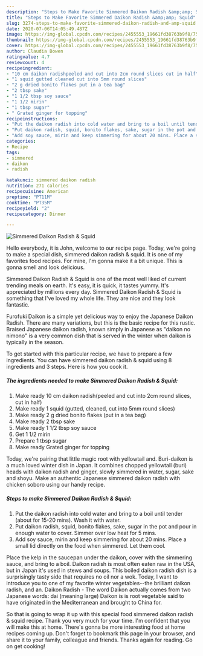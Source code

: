 ```yaml
---
description: "Steps to Make Favorite Simmered Daikon Radish &amp;amp; Squid"
title: "Steps to Make Favorite Simmered Daikon Radish &amp;amp; Squid"
slug: 3274-steps-to-make-favorite-simmered-daikon-radish-and-amp-squid
date: 2020-07-06T14:05:49.487Z
image: https://img-global.cpcdn.com/recipes/2455553_19661fd38763b9f8/751x532cq70/simmered-daikon-radish-squid-recipe-main-photo.jpg
thumbnail: https://img-global.cpcdn.com/recipes/2455553_19661fd38763b9f8/751x532cq70/simmered-daikon-radish-squid-recipe-main-photo.jpg
cover: https://img-global.cpcdn.com/recipes/2455553_19661fd38763b9f8/751x532cq70/simmered-daikon-radish-squid-recipe-main-photo.jpg
author: Claudia Bowen
ratingvalue: 4.7
reviewcount: 4
recipeingredient:
- "10 cm daikon radishpeeled and cut into 2cm round slices cut in half"
- "1 squid gutted cleaned cut into 5mm round slices"
- "2 g dried bonito flakes put in a tea bag"
- "2 tbsp sake"
- "1 1/2 tbsp soy sauce"
- "1 1/2 mirin"
- "1 tbsp sugar"
- " Grated ginger for topping"
recipeinstructions:
- "Put the daikon radish into cold water and bring to a boil until tender (about for 15-20 mins). Wash it with water."
- "Put daikon radish, squid, bonito flakes, sake, sugar in the pot and pour in enough water to cover. Simmer over low heat for 5 mins."
- "Add soy sauce, mirin and keep simmering for about 20 mins. Place a small lid directly on the food when simmered. Let them cool."
categories:
- Recipe
tags:
- simmered
- daikon
- radish

katakunci: simmered daikon radish 
nutrition: 271 calories
recipecuisine: American
preptime: "PT11M"
cooktime: "PT35M"
recipeyield: "2"
recipecategory: Dinner

---
```



![Simmered Daikon Radish &amp; Squid](https://img-global.cpcdn.com/recipes/2455553_19661fd38763b9f8/751x532cq70/simmered-daikon-radish-squid-recipe-main-photo.jpg)

Hello everybody, it is John, welcome to our recipe page. Today, we're going to make a special dish, simmered daikon radish &amp; squid. It is one of my favorites food recipes. For mine, I'm gonna make it a bit unique. This is gonna smell and look delicious.

Simmered Daikon Radish &amp; Squid is one of the most well liked of current trending meals on earth. It's easy, it is quick, it tastes yummy. It's appreciated by millions every day. Simmered Daikon Radish &amp; Squid is something that I've loved my whole life. They are nice and they look fantastic.

Furofuki Daikon is a simple yet delicious way to enjoy the Japanese Daikon Radish. There are many variations, but this is the basic recipe for this rustic. Braised Japanese daikon radish, known simply in Japanese as &#34;daikon no nimono&#34; is a very common dish that is served in the winter when daikon is typically in the season.


To get started with this particular recipe, we have to prepare a few ingredients. You can have simmered daikon radish &amp; squid using 8 ingredients and 3 steps. Here is how you cook it.

<!--inarticleads1-->

##### The ingredients needed to make Simmered Daikon Radish &amp; Squid:

1. Make ready 10 cm daikon radish(peeled and cut into 2cm round slices, cut in half)
1. Make ready 1 squid (gutted, cleaned, cut into 5mm round slices)
1. Make ready 2 g dried bonito flakes (put in a tea bag)
1. Make ready 2 tbsp sake
1. Make ready 1 1/2 tbsp soy sauce
1. Get 1 1/2 mirin
1. Prepare 1 tbsp sugar
1. Make ready  Grated ginger for topping


Today, we&#39;re pairing that little magic root with yellowtail and. Buri-daikon is a much loved winter dish in Japan. It combines chopped yellowtail (buri) heads with daikon radish and ginger, slowly simmered in water, sugar, sake and shoyu. Make an authentic Japanese simmered daikon radish with chicken soboro using our handy recipe. 

<!--inarticleads2-->

##### Steps to make Simmered Daikon Radish &amp; Squid:

1. Put the daikon radish into cold water and bring to a boil until tender (about for 15-20 mins). Wash it with water.
1. Put daikon radish, squid, bonito flakes, sake, sugar in the pot and pour in enough water to cover. Simmer over low heat for 5 mins.
1. Add soy sauce, mirin and keep simmering for about 20 mins. Place a small lid directly on the food when simmered. Let them cool.


Place the kelp in the saucepan under the daikon, cover with the simmering sauce, and bring to a boil. Daikon radish is most often eaten raw in the USA, but in Japan it&#39;s used in stews and soups. This boiled daikon radish dish is a surprisingly tasty side that requires no oil nor a wok. Today, I want to introduce you to one of my favorite winter vegetables--the brilliant daikon radish, and an. Daikon Radish - The word Daikon actually comes from two Japanese words: dai (meaning large) Daikon is is root vegetable said to have originated in the Mediterranean and brought to China for. 

So that is going to wrap it up with this special food simmered daikon radish &amp; squid recipe. Thank you very much for your time. I'm confident that you will make this at home. There's gonna be more interesting food at home recipes coming up. Don't forget to bookmark this page in your browser, and share it to your family, colleague and friends. Thanks again for reading. Go on get cooking!
